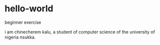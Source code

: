 # hello-world
beginner exercise

i am chinecherem kalu, a student of computer science of the university of nigeria nsukka. 
